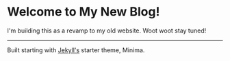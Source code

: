 # Welcome to My New Blog!
I'm building this as a revamp to my old website. Woot woot stay tuned!

---
Built starting with [Jekyll's](https://jekyllrb.com) starter theme, Minima.